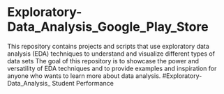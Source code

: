 # Exploratory-Data_Analysis_Google_Play_Store
This repository contains projects and scripts that use exploratory data analysis (EDA) techniques to understand and visualize different types of data sets
The goal of this repository is to showcase the power and versatility of EDA techniques and to provide examples and inspiration for anyone who wants to learn more about data analysis.
#Exploratory-Data_Analysis_ Student Performance 
